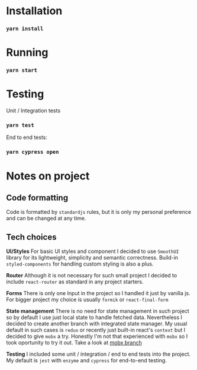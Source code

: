 # Installation
### `yarn install`

# Running
### `yarn start`

# Testing
Unit / Integration tests
### `yarn test`
End to end tests:
### `yarn cypress open`

# Notes on project
## Code formatting
Code is formatted by `standardjs` rules, but it is only my personal preference and
can be changed at any time.

## Tech choices
**UI/Styles**
For basic UI styles and component I decided to use `SmoothUI` library for its lightweight, simplicity and semantic correctness. Build-in `styled-components` for handling custom styling is also a plus.

**Router**
Although it is not necessary for such small project I decided to include `react-router` as standard in any project starters.

**Forms**
There is only one Input in the project so I handled it just by vanilla js. For bigger project my choice is usually `formik` or `react-final-form`

**State management**
There is no need for state management in such project so by default I use just local state to handle fetched data. Nevertheless I decided to create another branch with integrated state manager. My usual default in such cases is `redux` or recently just built-in react's `context` but I decided to give `mobx` a try. Honestly I'm not that experienced with `mobx` so I took oportunity to try it out.
Take a look at [mobx branch](pippo111/leocode-interview/tree/mobx)

**Testing**
I included some unit / integration / end to end tests into the project. My default is `jest` with `enzyme` and `cypress` for end-to-end testing.


